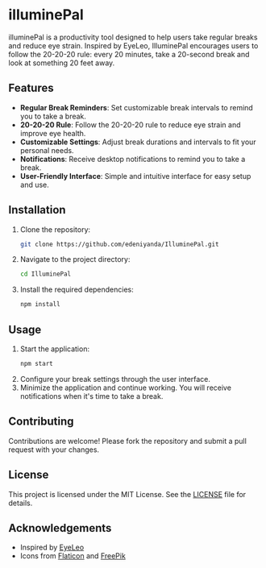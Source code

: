 # illuminePal

illuminePal is a productivity tool designed to help users take regular breaks and reduce eye strain. Inspired by EyeLeo, IlluminePal encourages users to follow the 20-20-20 rule: every 20 minutes, take a 20-second break and look at something 20 feet away.

## Features

- **Regular Break Reminders**: Set customizable break intervals to remind you to take a break.
- **20-20-20 Rule**: Follow the 20-20-20 rule to reduce eye strain and improve eye health.
- **Customizable Settings**: Adjust break durations and intervals to fit your personal needs.
- **Notifications**: Receive desktop notifications to remind you to take a break.
- **User-Friendly Interface**: Simple and intuitive interface for easy setup and use.

## Installation

1. Clone the repository:
    ```bash
    git clone https://github.com/edeniyanda/IlluminePal.git
    ```
2. Navigate to the project directory:
    ```bash
    cd IlluminePal
    ```
3. Install the required dependencies:
    ```bash
    npm install
    ```

## Usage

1. Start the application:
    ```bash
    npm start
    ```
2. Configure your break settings through the user interface.
3. Minimize the application and continue working. You will receive notifications when it's time to take a break.

## Contributing

Contributions are welcome! Please fork the repository and submit a pull request with your changes.

## License

This project is licensed under the MIT License. See the [LICENSE](LICENSE) file for details.

## Acknowledgements

- Inspired by [EyeLeo](https://eyeleo.com/)
- Icons from [Flaticon](https://www.flaticon.com/free-icons/protect) and [FreePik](https://www.flaticon.com/free-icons/protect)



